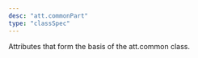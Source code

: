 ```yaml
---
desc: "att.commonPart"
type: "classSpec"
---
```


Attributes that form the basis of the att.common class.
